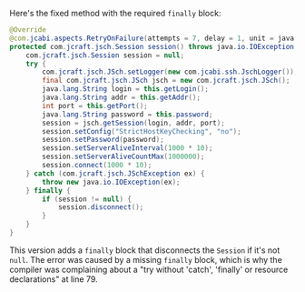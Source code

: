 Here's the fixed method with the required `finally` block:

```java
@Override
@com.jcabi.aspects.RetryOnFailure(attempts = 7, delay = 1, unit = java.util.concurrent.TimeUnit.MINUTES, verbose = false, types = java.io.IOException.class)
protected com.jcraft.jsch.Session session() throws java.io.IOException {
    com.jcraft.jsch.Session session = null;
    try {
        com.jcraft.jsch.JSch.setLogger(new com.jcabi.ssh.JschLogger());
        final com.jcraft.jsch.JSch jsch = new com.jcraft.jsch.JSch();
        java.lang.String login = this.getLogin();
        java.lang.String addr = this.getAddr();
        int port = this.getPort();
        java.lang.String password = this.password;
        session = jsch.getSession(login, addr, port);
        session.setConfig("StrictHostKeyChecking", "no");
        session.setPassword(password);
        session.setServerAliveInterval(1000 * 10);
        session.setServerAliveCountMax(1000000);
        session.connect(1000 * 10);
    } catch (com.jcraft.jsch.JSchException ex) {
        throw new java.io.IOException(ex);
    } finally {
        if (session != null) {
            session.disconnect();
        }
    }
}
```

This version adds a `finally` block that disconnects the `Session` if it's not `null`. The error was caused by a missing `finally` block, which is why the compiler was complaining about a "try without 'catch', 'finally' or resource declarations" at line 79.
